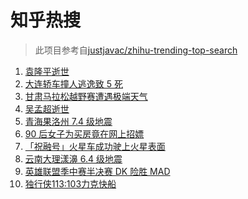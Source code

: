 # 知乎热搜

> 此项目参考自[justjavac/zhihu-trending-top-search](https://github.com/justjavac/zhihu-trending-top-search/blob/main/utils.ts)

<!-- BEGIN -->
  <!-- 最后更新时间:Sun May 23 2021 09:12:32 GMT+0000 (Coordinated Universal Time) -->
  1. [袁隆平逝世](https://www.zhihu.com/search?q=袁隆平)
1. [大连轿车撞人逃逸致 5 死](https://www.zhihu.com/search?q=大连车祸)
1. [甘肃马拉松越野赛遭遇极端天气](https://www.zhihu.com/search?q=甘肃马拉松)
1. [吴孟超逝世](https://www.zhihu.com/search?q=吴孟超)
1. [青海果洛州 7.4 级地震](https://www.zhihu.com/search?q=青海地震)
1. [90 后女子为买房竟在网上招嫖](https://www.zhihu.com/search?q=杭州买房)
1. [「祝融号」火星车成功驶上火星表面](https://www.zhihu.com/search?q=祝融号)
1. [云南大理漾濞 6.4 级地震](https://www.zhihu.com/search?q=云南地震)
1. [英雄联盟季中赛半决赛 DK 险胜 MAD](https://www.zhihu.com/search?q=英雄联盟)
1. [独行侠113:103力克快船](https://www.zhihu.com/search?q=独行侠)
  <!-- END -->